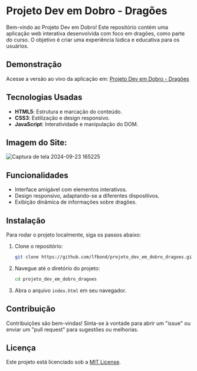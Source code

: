 # Projeto Dev em Dobro - Dragões

Bem-vindo ao Projeto Dev em Dobro! Este repositório contém uma aplicação web interativa desenvolvida com foco em dragões, como parte do curso. O objetivo é criar uma experiência lúdica e educativa para os usuários.

## Demonstração

Acesse a versão ao vivo da aplicação em: [Projeto Dev em Dobro - Dragões](https://lfbond.github.io/projeto_dev_em_dobro_dragoes/)

## Tecnologias Usadas

- **HTML5**: Estrutura e marcação do conteúdo.
- **CSS3**: Estilização e design responsivo.
- **JavaScript**: Interatividade e manipulação do DOM.

## Imagem do Site:

![Captura de tela 2024-09-23 165225](https://github.com/user-attachments/assets/c5cb90d0-b886-4c4e-8d19-f0293314e1fa)

## Funcionalidades

- Interface amigável com elementos interativos.
- Design responsivo, adaptando-se a diferentes dispositivos.
- Exibição dinâmica de informações sobre dragões.

## Instalação

Para rodar o projeto localmente, siga os passos abaixo:

1. Clone o repositório:
   ```bash
   git clone https://github.com/lfbond/projeto_dev_em_dobro_dragoes.git
   ```

2. Navegue até o diretório do projeto:
   ```bash
   cd projeto_dev_em_dobro_dragoes
   ```

3. Abra o arquivo `index.html` em seu navegador.

## Contribuição

Contribuições são bem-vindas! Sinta-se à vontade para abrir um "issue" ou enviar um "pull request" para sugestões ou melhorias.

## Licença

Este projeto está licenciado sob a [MIT License](LICENSE).
